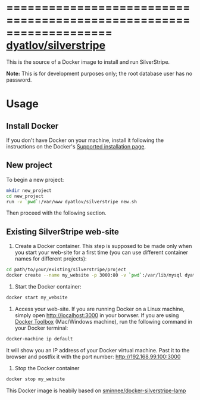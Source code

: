 ===================================================================
[dyatlov/silverstripe](https://hub.docker.com/r/dyatlov/mesos-dev/)
===================================================================

This is the source of a Docker image to install and run SilverStripe.

**Note:** This is for development purposes only; the root database user has no password.

Usage
=====

Install Docker
--------------

If you don't have Docker on your machine, install it following the instructions on the Docker's  [Supported installation page](https://docs.docker.com/installation/).

New project
-----------

To begin a new project:

```bash
mkdir new_project
cd new_project
run -v `pwd`:/var/www dyatlov/silverstripe new.sh
```

Then proceed with the following section.

Existing SilverStripe web-site
------------------------------------

1. Create a Docker container. This step is supposed to be made only when you start your web-site for a first time (you can use different container names for different projects):

```bash
cd path/to/your/existing/silverstripe/project
docker create --name my_website -p 3000:80 -v `pwd`:/var/lib/mysql dyatlov/silverstripe start.sh
```
1. Start the Docker container:

```bash
docker start my_website
```

1. Access your web-site. If you are running Docker on a Linux machine, simply open [http://localhost:3000](http://localhost:3000) in your borwser. If you are using [Docker Toolbox](https://www.docker.com/toolbox) (Mac/Windows machine), run the following command in your Docker terminal: 

```bash
docker-machine ip default
```

It will show you an IP address of your Docker virtual machine. Past it to the browser and postfix it with the port number: http://192.168.99.100:3000

1. Stop the Docker container

```bash
docker stop my_website
```

This Docker image is heabily based on [sminnee/docker-silverstripe-lamp](https://github.com/sminnee/docker-silverstripe-lamp)
